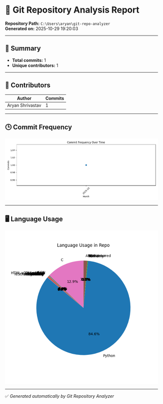 # 🧠 Git Repository Analysis Report

**Repository Path:** `C:\Users\aryan\git-repo-analyzer`  
**Generated on:** 2025-10-29 19:20:03

---
## 📌 Summary

- **Total commits:** 1
- **Unique contributors:** 1

---
## 👥 Contributors

| Author | Commits |
|--------|---------|
| Aryan Shrivastav | 1 |

---
## 🕒 Commit Frequency

![Commit Frequency Chart](reports\commit_frequency.png)

---
## 🖥️ Language Usage

![Language Usage Chart](reports\language_usage.png)

---
✅ *Generated automatically by Git Repository Analyzer*

